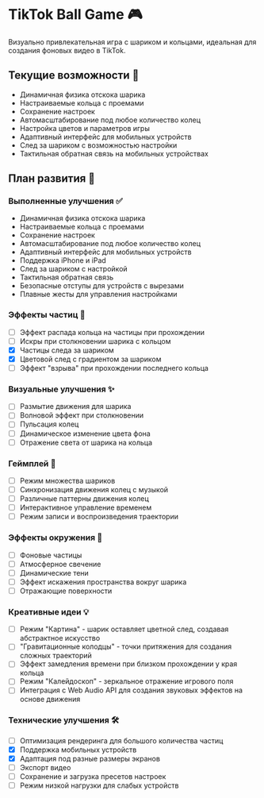 # TikTok Ball Game 🎮

Визуально привлекательная игра с шариком и кольцами, идеальная для создания фоновых видео в TikTok.

## Текущие возможности 🎯

- Динамичная физика отскока шарика
- Настраиваемые кольца с проемами
- Сохранение настроек
- Автомасштабирование под любое количество колец
- Настройка цветов и параметров игры
- Адаптивный интерфейс для мобильных устройств
- След за шариком с возможностью настройки
- Тактильная обратная связь на мобильных устройствах

## План развития 🚀

### Выполненные улучшения ✅

- Динамичная физика отскока шарика
- Настраиваемые кольца с проемами
- Сохранение настроек
- Автомасштабирование под любое количество колец
- Адаптивный интерфейс для мобильных устройств
- Поддержка iPhone и iPad
- След за шариком с настройкой
- Тактильная обратная связь
- Безопасные отступы для устройств с вырезами
- Плавные жесты для управления настройками

### Эффекты частиц 🌟

- [ ] Эффект распада кольца на частицы при прохождении
- [ ] Искры при столкновении шарика с кольцом
- [x] Частицы следа за шариком
- [x] Цветовой след с градиентом за шариком
- [ ] Эффект "взрыва" при прохождении последнего кольца

### Визуальные улучшения ✨

- [ ] Размытие движения для шарика
- [ ] Волновой эффект при столкновении
- [ ] Пульсация колец
- [ ] Динамическое изменение цвета фона
- [ ] Отражение света от шарика на кольца

### Геймплей 🎲

- [ ] Режим множества шариков
- [ ] Синхронизация движения колец с музыкой
- [ ] Различные паттерны движения колец
- [ ] Интерактивное управление временем
- [ ] Режим записи и воспроизведения траектории

### Эффекты окружения 🌈

- [ ] Фоновые частицы
- [ ] Атмосферное свечение
- [ ] Динамические тени
- [ ] Эффект искажения пространства вокруг шарика
- [ ] Отражающие поверхности

### Креативные идеи 💡

- [ ] Режим "Картина" - шарик оставляет цветной след, создавая абстрактное искусство
- [ ] "Гравитационные колодцы" - точки притяжения для создания сложных траекторий
- [ ] Эффект замедления времени при близком прохождении у края кольца
- [ ] Режим "Калейдоскоп" - зеркальное отражение игрового поля
- [ ] Интеграция с Web Audio API для создания звуковых эффектов на основе движения

### Технические улучшения 🛠

- [ ] Оптимизация рендеринга для большого количества частиц
- [x] Поддержка мобильных устройств
- [x] Адаптация под разные размеры экранов
- [ ] Экспорт видео
- [ ] Сохранение и загрузка пресетов настроек
- [ ] Режим низкой нагрузки для слабых устройств

